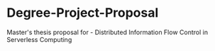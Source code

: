 # Degree-Project-Proposal
Master's thesis proposal for - Distributed Information Flow Control in Serverless Computing
